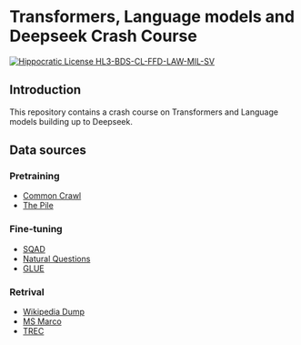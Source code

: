 # Transformers, Language models and Deepseek Crash Course

[![Hippocratic License HL3-BDS-CL-FFD-LAW-MIL-SV](https://img.shields.io/static/v1?label=Hippocratic%20License&message=HL3-BDS-CL-FFD-LAW-MIL-SV&labelColor=5e2751&color=bc8c3d)](https://firstdonoharm.dev/version/3/0/bds-cl-ffd-law-mil-sv.html)

## Introduction

This repository contains a crash course on Transformers and Language models building up to Deepseek.

## Data sources

### Pretraining

- [Common Crawl](https://commoncrawl.org/)
- [The Pile](https://pile.eleuther.ai/)

### Fine-tuning

- [SQAD](https://rajpurkar.github.io/SQuAD-explorer/)
- [Natural Questions](https://ai.google.com/research/NaturalQuestions)
- [GLUE](https://gluebenchmark.com/)

### Retrival

- [Wikipedia Dump](https://dumps.wikimedia.org/)
- [MS Marco](https://microsoft.github.io/msmarco/)
- [TREC](https://trec.nist.gov/)
